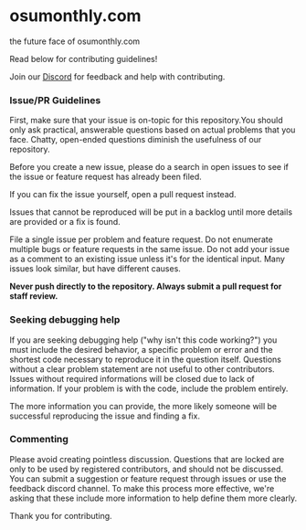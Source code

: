 # osumonthly.com
the future face of osumonthly.com

Read below for contributing guidelines!

Join our [Discord](http://discord.gg/7uCPzCM) for feedback and help with contributing.

### Issue/PR Guidelines

First, make sure that your issue is on-topic for this repository.You should only ask practical, answerable questions 
based on actual problems that you face. Chatty, open-ended questions diminish the usefulness of our repository.  

Before you create a new issue, please do a search in open issues to see if the issue or feature request has already been filed.

If you can fix the issue yourself, open a pull request instead.

Issues that cannot be reproduced will be put in a backlog until more details are provided or a fix is found.

File a single issue per problem and feature request. Do not enumerate multiple bugs or feature requests in the same issue.
Do not add your issue as a comment to an existing issue unless it's for the identical input. Many issues look similar, but have different causes.

**Never push directly to the repository. Always submit a pull request for staff review.**  

### Seeking debugging help

If you are seeking debugging help ("why isn't this code working?") you must include the desired behavior, a specific problem or error
and the shortest code necessary to reproduce it in the question itself. Questions without a clear problem statement are not useful to 
other contributors. Issues without required informations will be closed due to lack of information. If your problem is with the code, include the problem entirely. 

The more information you can provide, the more likely someone will be successful reproducing the issue and finding a fix.

### Commenting

Please avoid creating pointless discussion. Questions that are locked are only to be used by registered contributors, and should not be discussed. You can submit a suggestion or feature request through issues or use the feedback discord channel. To make this process more effective, we're asking that these include more information to help define them more clearly.

Thank you for contributing. 
